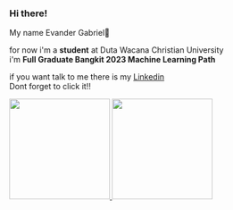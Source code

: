 ### Hi there!
My name Evander Gabriel👋

for now i'm a **student** at Duta Wacana Christian University  
i'm **Full Graduate Bangkit 2023 Machine Learning Path**  

if you want talk to me there is my [Linkedin](https://www.linkedin.com/in/ev-gb)  
Dont forget to click it!!

<p align="left">
<a href="https://github.com/evangab123">
  <img height="180em" src="https://github-readme-stats-eight-theta.vercel.app/api?username=evangab123&show_icons=true&theme=algolia&include_all_commits=true&count_private=true"/>
  <img height="180em" src="https://github-readme-stats-eight-theta.vercel.app/api/top-langs/?username=evangab123&layout=compact&langs_count=8&theme=algolia"/>
</a>
</p>
<!--
**evangab123/evangab123** is a ✨ _special_ ✨ repository because its `README.md` (this file) appears on your GitHub profile.

Here are some ideas to get you started:

- 🔭 I’m currently working on ...
- 🌱 I’m currently learning ...
- 👯 I’m looking to collaborate on ...
- 🤔 I’m looking for help with ...
- 💬 Ask me about ...
- 📫 How to reach me: ...
- 😄 Pronouns: ...
- ⚡ Fun fact: ...
-->
